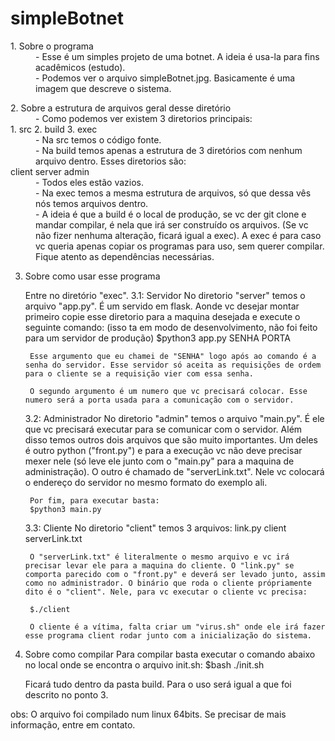 # simpleBotnet

<dl>
  <dt>1. Sobre o programa</dt>
  <dd>- Esse é um simples projeto de uma botnet. A ideia é usa-la para fins acadêmicos (estudo).</dd>
  <dd>- Podemos ver o arquivo simpleBotnet.jpg. Basicamente é uma imagem que descreve o sistema.</dd>
</dl>
    
<dl>
  <dt>2. Sobre a estrutura de arquivos geral desse diretório</dt>
  <dd>- Como podemos ver existem 3 diretorios principais:</dd>  
        1. src
        2. build
        3. exec  
  <dd>- Na src temos o código fonte.</dd>
  <dd>- Na build temos apenas a estrutura de 3 diretórios com nenhum arquivo dentro. Esses diretorios são:</dd>
        client
        server
        admin
  <dd>-  Todos eles estão vazios.</dd>
  <dd>-  Na exec temos a mesma estrutura de arquivos, só que dessa vês nós temos arquivos dentro.</dd>   
  <dd>- A ideia é que a build é o local de produção, se vc der git clone e mandar compilar, é nela que irá ser construído os arquivos. (Se vc não fizer nenhuma alteração, ficará igual a exec). A exec é para caso vc queria apenas copiar os programas para uso, sem querer compilar. Fique atento as dependências necessárias. </dd>
</dl>

3. Sobre como usar esse programa

    Entre no diretório "exec".
    3.1: Servidor
        No diretorio "server" temos o arquivo "app.py". É um servido em flask. Aonde vc desejar montar primeiro copie esse diretorio para a maquina desejada e execute o seguinte comando: (isso ta em modo de desenvolvimento, não foi feito para um servidor de produção)
        $python3 app.py SENHA PORTA
    
        Esse argumento que eu chamei de "SENHA" logo após ao comando é a senha do servidor. Esse servidor só aceita as requisições de ordem para o cliente se a requisição vier com essa senha.

        O segundo argumento é um numero que vc precisará colocar. Esse numero será a porta usada para a comunicação com o servidor.

    3.2: Administrador
        No diretorio "admin" temos o arquivo "main.py". É ele que vc precisará executar para se comunicar com o servidor. Além disso temos outros dois arquivos que são muito importantes. Um deles é outro python ("front.py") e para a execução vc não deve precisar mexer nele (só leve ele junto com o "main.py" para a maquina de administração). 
        O outro é chamado de "serverLink.txt". Nele vc colocará o endereço do servidor no mesmo formato do exemplo ali.
        
        Por fim, para executar basta:
        $python3 main.py
        
    3.3: Cliente
        No diretorio "client" temos 3 arquivos:
            link.py
            client
            serverLink.txt
        
        O "serverLink.txt" é literalmente o mesmo arquivo e vc irá precisar levar ele para a maquina do cliente. O "link.py" se comporta parecido com o "front.py" e deverá ser levado junto, assim como no administrador. O binário que roda o cliente própriamente dito é o "client". Nele, para vc executar o cliente vc precisa:

        $./client

        O cliente é a vítima, falta criar um "virus.sh" onde ele irá fazer esse programa client rodar junto com a inicialização do sistema.

4. Sobre como compilar
    Para compilar basta executar o comando abaixo no local onde se encontra o arquivo init.sh:
        $bash ./init.sh 
    
    Ficará tudo dentro da pasta build. Para o uso será igual a que foi descrito no ponto 3.

obs:
    O arquivo foi compilado num linux 64bits. Se precisar de mais informação, entre em contato.
